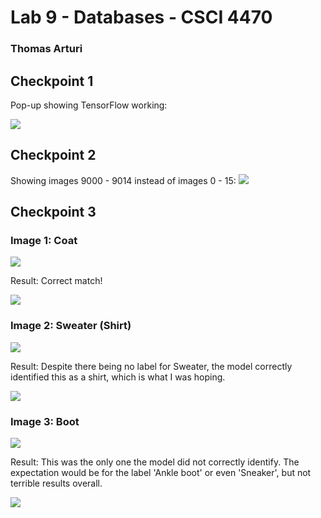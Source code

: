 # Lab 9 - Databases - CSCI 4470
### Thomas Arturi

## Checkpoint 1

Pop-up showing TensorFlow working:

![](check1/ch1.PNG)

## Checkpoint 2

Showing images 9000 - 9014 instead of images 0 - 15:
![](check2/ch2.PNG)

## Checkpoint 3

### Image 1: Coat

![](check3/coat.PNG)

Result: Correct match!

![](check3/coat_out.PNG)

### Image 2: Sweater (Shirt)

![](check3/sweater.jpg)

Result: Despite there being no label for Sweater, the model correctly identified this as a shirt, which is what I was hoping.

![](check3/shirt_out.PNG)

### Image 3: Boot

![](check3/boot.jpg)

Result: This was the only one the model did not correctly identify. The expectation would be for the label 'Ankle boot' or even 'Sneaker', but not terrible results overall.   

![](check3/shoes_out.PNG)
